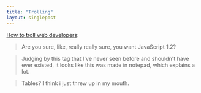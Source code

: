 ```yaml
---
title: "Trolling"
layout: singlepost
---
```


[How to troll web developers](https://github.com/CoderDojo/CoderDojo-Kata/pull/1/files):

> Are you sure, like, really really sure, you want JavaScript 1.2?

> Judging by this tag that I've never seen before and shouldn't have ever existed, it looks like this was made in notepad, which explains a lot.

> Tables? I think i just threw up in my mouth.